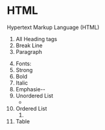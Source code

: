# HTML
Hypertext Markup Language (HTML)

1. All Heading tags
2. Break Line <br />
3. Paragraph <p></p>
4. Fonts: 
  1. Strong
  2. Bold
  3. Italic
  4. Emphasie--
5. Unordered List <ul> <li></li> </ul>
6. Ordered List   <ol> <li></li> </ol>
7. Table <table></table>
